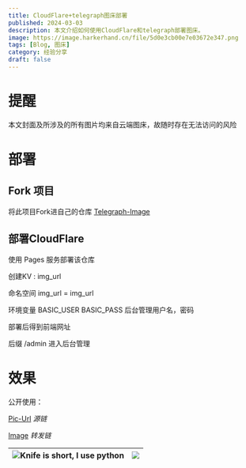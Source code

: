 ```yaml
---
title: CloudFlare+telegraph图床部署
published: 2024-03-03
description: 本文介绍如何使用CloudFlare和telegraph部署图床。
image: https://image.harkerhand.cn/file/5d0e3cb00e7e03672e347.png
tags: [Blog, 图床]
category: 经验分享
draft: false
---
```




# 提醒

本文封面及所涉及的所有图片均来自云端图床，故随时存在无法访问的风险

# 部署

## Fork 项目

将此项目Fork进自己的仓库 [Telegraph-Image](https://github.com/cf-pages/Telegraph-Image)

## 部署CloudFlare

使用 Pages 服务部署该仓库

创建KV : img_url

命名空间 img_url = img_url

环境变量 BASIC_USER BASIC_PASS 后台管理用户名，密码

部署后得到前端网址

后缀 /admin 进入后台管理

# 效果

公开使用：

[Pic-Url](https://telegraph-image-bhq.pages.dev) *源链*

[Image](https://image.harkerhand.cn) *转发链*

| <img src="https://image.harkerhand.cn/file/d75a74b5acb3470accf7c.jpg"  />**Knife is short, I use python** | <img src="https://image.harkerhand.cn/file/1e6d8b6f0f776fb6d77c2.jpg" style="zoom:90%;" /> |
| :----------------------------------------------------------: | :----------------------------------------------------------: |







